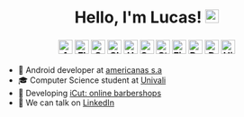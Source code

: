 <h1 align="center">
    Hello, I'm Lucas! <img alt="emoji" src="https://media.giphy.com/media/hvRJCLFzcasrR4ia7z/giphy.gif" width="24px">
</h1>
<h3 align="center">
    <img alt="Android" src="https://img.shields.io/badge/-Android-4CAF50?style=flat-square" height="25px"/>
    <img alt="Flutter" src="https://img.shields.io/badge/-Flutter-02569B?style=flat-square" height="25px"/>
    <img alt="Spring" src="https://img.shields.io/badge/-Spring-56c93f?style=flat-square" height="25px"/>
    <img alt="Cloudflare" src="https://img.shields.io/badge/-Cloudflare-FF5722?style=flat-square" height="25px"/>
    <img alt="Heroku" src="https://img.shields.io/badge/-Heroku-673AB7?style=flat-square" height="25px"/>
    <img alt="SendGrid" src="https://img.shields.io/badge/-SendGrid-03A9F4?style=flat-square" height="25px"/>
    <img alt="Stripe" src="https://img.shields.io/badge/-Stripe-4CAF50?style=flat-square" height="25px"/>
    <img alt="Firebase" src="https://img.shields.io/badge/-Firebase-FF9800?style=flat-square" height="25px"/>
    <img alt="Postgres" src="https://img.shields.io/badge/-Postgres-607D8B?style=flat-square" height="25px"/>
    <img alt="Docker" src="https://img.shields.io/badge/-Docker-2496ED?style=flat-square" height="25px"/>
    <img alt="Hibernate" src="https://img.shields.io/badge/-Hibernate-607D8B?style=flat-square" height="25px"/>
</h3>

- 💼 Android developer at [americanas s.a](https://www.americanas.com.br/)
- 🎓 Computer Science student at [Univali](https://international.univali.br)
- 🚀 Developing [iCut: online barbershops](https://icut.app)
- 💬 We can talk on [LinkedIn](https://www.linkedin.com/in/lucasdanbatista/?locale=en_US)
